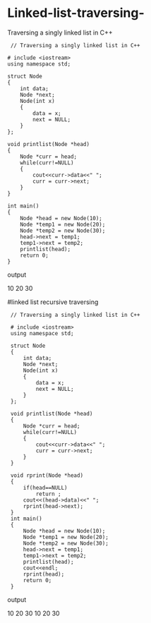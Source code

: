 # Linked-list-traversing-
Traversing a singly linked list in C++



     // Traversing a singly linked list in C++

    # include <iostream>
    using namespace std;

    struct Node
    {
        int data;
        Node *next;
        Node(int x)
        {
            data = x;
            next = NULL;
        }
    };

    void printlist(Node *head)
    {
        Node *curr = head;
        while(curr!=NULL)
        {
            cout<<curr->data<<" ";
            curr = curr->next;
        }
    }

    int main()
    {
        Node *head = new Node(10);
        Node *temp1 = new Node(20);
        Node *temp2 = new Node(30);
        head->next = temp1;
        temp1->next = temp2;
        printlist(head);
        return 0;
    }
   
   
   
output

10 20 30 


#linked list recursive traversing

     // Traversing a singly linked list in C++

     # include <iostream>
     using namespace std;

     struct Node
     {
         int data;
         Node *next;
         Node(int x)
         {
             data = x;
             next = NULL;
         }
     };

     void printlist(Node *head)
     {
         Node *curr = head;
         while(curr!=NULL)
         {
             cout<<curr->data<<" ";
             curr = curr->next;
         }
     }

     void rprint(Node *head)
     {
         if(head==NULL)
             return ;
         cout<<(head->data)<<" ";
         rprint(head->next);
     }
     int main()
     {
         Node *head = new Node(10);
         Node *temp1 = new Node(20);
         Node *temp2 = new Node(30);
         head->next = temp1;
         temp1->next = temp2;
         printlist(head);
         cout<<endl;
         rprint(head);
         return 0;
     }
     
     
 output
 
10 20 30 
10 20 30 
